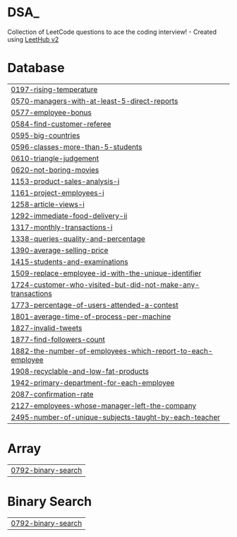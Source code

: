 # DSA_
Collection of LeetCode questions to ace the coding interview! - Created using [LeetHub v2](https://github.com/arunbhardwaj/LeetHub-2.0)


# Database
|  |
| ------- |
| [0197-rising-temperature](https://github.com/MukeshAnandmax/LeetCode_DSA_/tree/master/0197-rising-temperature) |
| [0570-managers-with-at-least-5-direct-reports](https://github.com/MukeshAnandmax/LeetCode_DSA_/tree/master/0570-managers-with-at-least-5-direct-reports) |
| [0577-employee-bonus](https://github.com/MukeshAnandmax/LeetCode_DSA_/tree/master/0577-employee-bonus) |
| [0584-find-customer-referee](https://github.com/MukeshAnandmax/LeetCode_DSA_/tree/master/0584-find-customer-referee) |
| [0595-big-countries](https://github.com/MukeshAnandmax/LeetCode_DSA_/tree/master/0595-big-countries) |
| [0596-classes-more-than-5-students](https://github.com/MukeshAnandmax/LeetCode_DSA_/tree/master/0596-classes-more-than-5-students) |
| [0610-triangle-judgement](https://github.com/MukeshAnandmax/LeetCode_DSA_/tree/master/0610-triangle-judgement) |
| [0620-not-boring-movies](https://github.com/MukeshAnandmax/LeetCode_DSA_/tree/master/0620-not-boring-movies) |
| [1153-product-sales-analysis-i](https://github.com/MukeshAnandmax/LeetCode_DSA_/tree/master/1153-product-sales-analysis-i) |
| [1161-project-employees-i](https://github.com/MukeshAnandmax/LeetCode_DSA_/tree/master/1161-project-employees-i) |
| [1258-article-views-i](https://github.com/MukeshAnandmax/LeetCode_DSA_/tree/master/1258-article-views-i) |
| [1292-immediate-food-delivery-ii](https://github.com/MukeshAnandmax/LeetCode_DSA_/tree/master/1292-immediate-food-delivery-ii) |
| [1317-monthly-transactions-i](https://github.com/MukeshAnandmax/LeetCode_DSA_/tree/master/1317-monthly-transactions-i) |
| [1338-queries-quality-and-percentage](https://github.com/MukeshAnandmax/LeetCode_DSA_/tree/master/1338-queries-quality-and-percentage) |
| [1390-average-selling-price](https://github.com/MukeshAnandmax/LeetCode_DSA_/tree/master/1390-average-selling-price) |
| [1415-students-and-examinations](https://github.com/MukeshAnandmax/LeetCode_DSA_/tree/master/1415-students-and-examinations) |
| [1509-replace-employee-id-with-the-unique-identifier](https://github.com/MukeshAnandmax/LeetCode_DSA_/tree/master/1509-replace-employee-id-with-the-unique-identifier) |
| [1724-customer-who-visited-but-did-not-make-any-transactions](https://github.com/MukeshAnandmax/LeetCode_DSA_/tree/master/1724-customer-who-visited-but-did-not-make-any-transactions) |
| [1773-percentage-of-users-attended-a-contest](https://github.com/MukeshAnandmax/LeetCode_DSA_/tree/master/1773-percentage-of-users-attended-a-contest) |
| [1801-average-time-of-process-per-machine](https://github.com/MukeshAnandmax/LeetCode_DSA_/tree/master/1801-average-time-of-process-per-machine) |
| [1827-invalid-tweets](https://github.com/MukeshAnandmax/LeetCode_DSA_/tree/master/1827-invalid-tweets) |
| [1877-find-followers-count](https://github.com/MukeshAnandmax/LeetCode_DSA_/tree/master/1877-find-followers-count) |
| [1882-the-number-of-employees-which-report-to-each-employee](https://github.com/MukeshAnandmax/LeetCode_DSA_/tree/master/1882-the-number-of-employees-which-report-to-each-employee) |
| [1908-recyclable-and-low-fat-products](https://github.com/MukeshAnandmax/LeetCode_DSA_/tree/master/1908-recyclable-and-low-fat-products) |
| [1942-primary-department-for-each-employee](https://github.com/MukeshAnandmax/LeetCode_DSA_/tree/master/1942-primary-department-for-each-employee) |
| [2087-confirmation-rate](https://github.com/MukeshAnandmax/LeetCode_DSA_/tree/master/2087-confirmation-rate) |
| [2127-employees-whose-manager-left-the-company](https://github.com/MukeshAnandmax/LeetCode_DSA_/tree/master/2127-employees-whose-manager-left-the-company) |
| [2495-number-of-unique-subjects-taught-by-each-teacher](https://github.com/MukeshAnandmax/LeetCode_DSA_/tree/master/2495-number-of-unique-subjects-taught-by-each-teacher) |
# Array
|  |
| ------- |
| [0792-binary-search](https://github.com/MukeshAnandmax/LeetCode_DSA_/tree/master/0792-binary-search) |
# Binary Search
|  |
| ------- |
| [0792-binary-search](https://github.com/MukeshAnandmax/LeetCode_DSA_/tree/master/0792-binary-search) |